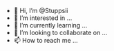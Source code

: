 - 👋 Hi, I’m @Stuppsii
- 👀 I’m interested in ...
- 🌱 I’m currently learning ...
- 💞️ I’m looking to collaborate on ...
- 📫 How to reach me ...

<!---
Stuppsii/Stuppsii is a ✨ special ✨ repository because its `README.md` (this file) appears on your GitHub profile.
You can click the Preview link to take a look at your changes.
--->

